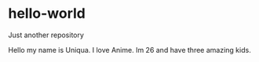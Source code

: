 # hello-world
Just another repository

Hello my name is Uniqua. I love Anime.
Im 26 and have three amazing kids.
